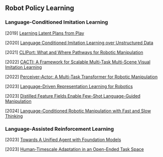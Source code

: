 ## Robot Policy Learning

### Language-Conditioned Imitation Learning

[2019] [Learning Latent Plans from Play](https://arxiv.org/abs/1903.01973)

[2020] [Language Conditioned Imitation Learning over Unstructured Data](https://arxiv.org/abs/2005.07648)

[2021] [CLIPort: What and Where Pathways for Robotic Manipulation](https://arxiv.org/abs/2109.12098)

[2022] [CACTI: A Framework for Scalable Multi-Task Multi-Scene Visual Imitation Learning](https://arxiv.org/abs/2212.05711)

[2022] [Perceiver-Actor: A Multi-Task Transformer for Robotic Manipulation](https://arxiv.org/abs/2209.05451)

[2023] [Language-Driven Representation Learning for Robotics](https://arxiv.org/abs/2302.12766)

[2023] [Distilled Feature Fields Enable Few-Shot Language-Guided Manipulation](https://arxiv.org/abs/2308.07931)

[2024] [Language-Conditioned Robotic Manipulation with Fast and Slow Thinking](https://arxiv.org/abs/2401.04181)



### Language-Assisted Reinforcement Learning

[2023] [Towards A Unified Agent with Foundation Models](https://arxiv.org/abs/2307.09668)

[2023] [Human-Timescale Adaptation in an Open-Ended Task Space](https://arxiv.org/abs/2301.07608)